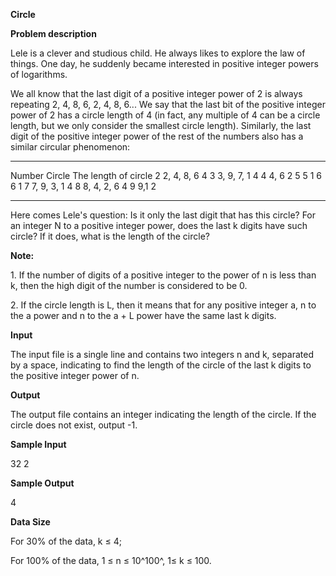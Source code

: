 **Circle**

**Problem description**

Lele is a clever and studious child. He always likes to explore the law of things. One day, he suddenly became interested in positive integer powers of logarithms.

We all know that the last digit of a positive integer power of 2 is always repeating 2, 4, 8, 6, 2, 4, 8, 6\... We say that the last bit of the positive integer power of 2 has a circle length of 4 (in fact, any multiple of 4 can be a circle length, but we only consider the smallest circle length). Similarly, the last digit of the positive integer power of the rest of the numbers also has a similar circular phenomenon:

  -------- ------------ ----------------------
  Number   Circle       The length of circle
  2        2, 4, 8, 6   4
  3        3, 9, 7, 1   4
  4        4, 6         2
  5        5            1
  6        6            1
  7        7, 9, 3, 1   4
  8        8, 4, 2, 6   4
  9        9,1          2
  -------- ------------ ----------------------

Here comes Lele's question: Is it only the last digit that has this circle? For an integer N to a positive integer power, does the last k digits have such circle? If it does, what is the length of the circle?

**Note:**

1\. If the number of digits of a positive integer to the power of n is less than k, then the high digit of the number is considered to be 0.

2\. If the circle length is L, then it means that for any positive integer a, n to the a power and n to the a + L power have the same last k digits.

**Input**

The input file is a single line and contains two integers n and k, separated by a space, indicating to find the length of the circle of the last k digits to the positive integer power of n.

**Output**

The output file contains an integer indicating the length of the circle. If the circle does not exist, output -1.

**Sample Input**

32 2

**Sample Output**

4

**Data Size**

For 30% of the data, k ≤ 4;

For 100% of the data, 1 ≤ n ≤ 10^100^, 1≤ k ≤ 100.
